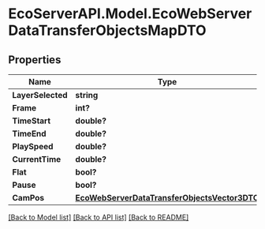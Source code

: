 # EcoServerAPI.Model.EcoWebServerDataTransferObjectsMapDTO
## Properties

Name | Type | Description | Notes
------------ | ------------- | ------------- | -------------
**LayerSelected** | **string** |  | [optional] 
**Frame** | **int?** |  | [optional] 
**TimeStart** | **double?** |  | [optional] 
**TimeEnd** | **double?** |  | [optional] 
**PlaySpeed** | **double?** |  | [optional] 
**CurrentTime** | **double?** |  | [optional] 
**Flat** | **bool?** |  | [optional] 
**Pause** | **bool?** |  | [optional] 
**CamPos** | [**EcoWebServerDataTransferObjectsVector3DTO**](EcoWebServerDataTransferObjectsVector3DTO.md) |  | [optional] 

[[Back to Model list]](../README.md#documentation-for-models) [[Back to API list]](../README.md#documentation-for-api-endpoints) [[Back to README]](../README.md)

